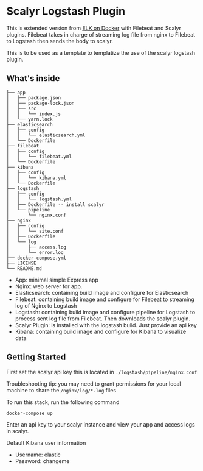 # Scalyr Logstash Plugin

This is extended version from [ELK on Docker](https://github.com/deviantony/docker-elk) with Filebeat and Scalyr plugins. Filebeat takes in charge of streaming log file from nginx to Filebeat to Logstash then sends the body to scalyr.

This is to be used as a template to templatize the use of the scalyr logstash plugin. 

## What's inside

```
├── app
│   ├── package.json
│   ├── package-lock.json
│   ├── src
│   │   └── index.js
│   └── yarn.lock
├── elasticsearch
│   ├── config
│   │   └── elasticsearch.yml
│   └── Dockerfile
├── filebeat
│   ├── config
│   │   └── filebeat.yml
│   └── Dockerfile
├── kibana
│   ├── config
│   │   └── kibana.yml
│   └── Dockerfile
├── logstash
│   ├── config
│   │   └── logstash.yml
│   ├── Dockerfile -- install scalyr
│   └── pipeline
│       └── nginx.conf
├── nginx
│   ├── config
│   │   └── site.conf
│   ├── Dockerfile
│   └── log
│       ├── access.log
│       └── error.log
├── docker-compose.yml
├── LICENSE
└── README.md
```

- App: minimal simple Express app
- Nginx: web server for app.
- Elasticsearch: containing build image and configure for Elasticsearch
- Filebeat: containing build image and configure for Filebeat to streaming log of Nginx to Logstash
- Logstash: containing build image and configure pipeline for Logstash to process sent log file from Filebeat. Then downloads the scalyr plugin. 
- Scalyr Plugin: is installed with the logstash build. Just provide an api key 
- Kibana: containing build image and configure for Kibana to visualize data

## Getting Started
First set the scalyr api key this is located in `./logstash/pipeline/nginx.conf`

Troubleshooting tip: you may need to grant permissions for your local machine to share the `/nginx/log/*.log` files

To run this stack, run the following command
```bash
docker-compose up
```
Enter an api key to your scalyr instance and view your app and access logs in scalyr. 

Default Kibana user information
- Username: elastic
- Password: changeme
